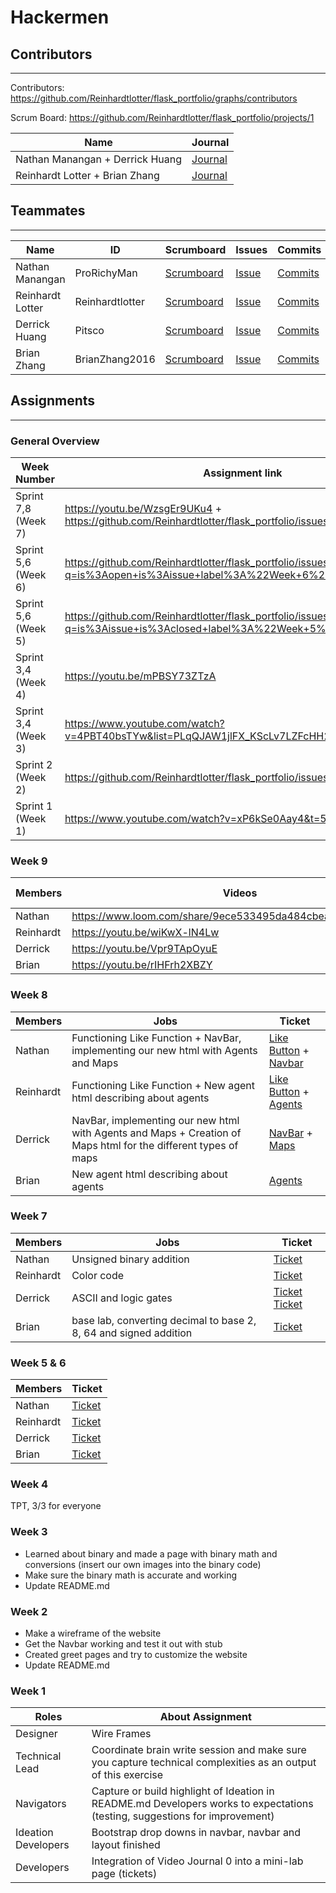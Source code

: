 # Hackermen
## Contributors
---------------------------------------

Contributors: https://github.com/Reinhardtlotter/flask_portfolio/graphs/contributors

Scrum Board: https://github.com/Reinhardtlotter/flask_portfolio/projects/1

| Name             | Journal                                                                                                      |
| ---------------- | ------------------------------------------------------------------------------------------------------------ |
| Nathan Manangan + Derrick Huang | [Journal](https://docs.google.com/document/d/1iEzHgbfWVNqOpFYsCOu6BfKV71yTtvkz7QME-QIYMnQ/edit) |
| Reinhardt Lotter + Brian Zhang | [Journal](https://docs.google.com/document/d/1nQK3_Lvh3XT3Vwb-PrkNCrcTUAUlYSsifrXgkbSCXvw/edit) |

## Teammates
---------------------------------------
| Name             | ID              | Scrumboard                                                                   | Issues |Commits  | Profile          |
| ---------------- | --------------- | ---------------------------------------------------------------------------- | ------ |----------- | ---------------- |
| Nathan Manangan  | ProRichyMan     | [Scrumboard](https://github.com/Reinhardtlotter/flask_portfolio/projects/1?card_filter_query=assignee%3Aprorichyman) | [Issue](https://github.com/Reinhardtlotter/flask_portfolio/issues?q=assignee%3AProRichyMan+is%3Aopen) | [Commits](https://github.com/Reinhardtlotter/flask_portfolio/commits?author=ProRichyMan)         | [@ProRichyMan](https://github.com/ProRichyMan)     |
| Reinhardt Lotter | Reinhardtlotter | [Scrumboard](https://github.com/Reinhardtlotter/flask_portfolio/projects/1?card_filter_query=assignee%3Areinhardtlotter) | [Issue](https://github.com/Reinhardtlotter/flask_portfolio/issues?q=assignee%3AReinhardtlotter+is%3Aopen) | [Commits](https://github.com/Reinhardtlotter/flask_portfolio/commits?author=Reinhardtlotter)         | [@Reinhardtlotter](https://github.com/Reinhardtlotter) |
| Derrick Huang    | Pitsco          | [Scrumboard](https://github.com/Reinhardtlotter/flask_portfolio/projects/1?card_filter_query=assignee%3Apitsco) | [Issue](https://github.com/Reinhardtlotter/flask_portfolio/issues?q=assignee%3APitsco+is%3Aopen) | [Commits](https://github.com/Reinhardtlotter/flask_portfolio/commits?author=Pitsco)         | [@Pitsco](https://github.com/Pitsco)          |
| Brian Zhang      | BrianZhang2016  | [Scrumboard](https://github.com/Reinhardtlotter/flask_portfolio/projects/1?card_filter_query=assignee%3Abrianzhang2016) | [Issue](https://github.com/Reinhardtlotter/flask_portfolio/issues?q=assignee%3ABrianZhang2016+is%3Aopen) | [Commits](https://github.com/Reinhardtlotter/flask_portfolio/commits?author=BrianZhang2016)          | [@BrianZhang2016](https://github.com/BrianZhang2016)  |


## Assignments
---------------------------------------
### General Overview
| Week Number   | Assignment link                                              |
| ------------- | -------------------------------------------------------------|
| Sprint 7,8 (Week 7) | https://youtu.be/WzsgEr9UKu4 + https://github.com/Reinhardtlotter/flask_portfolio/issues/48 |
| Sprint 5,6 (Week 6) | https://github.com/Reinhardtlotter/flask_portfolio/issues?q=is%3Aopen+is%3Aissue+label%3A%22Week+6%22 |
| Sprint 5,6 (Week 5) | https://github.com/Reinhardtlotter/flask_portfolio/issues?q=is%3Aissue+is%3Aclosed+label%3A%22Week+5%22 |
| Sprint 3,4 (Week 4) | https://youtu.be/mPBSY73ZTzA |
| Sprint 3,4 (Week 3) | https://www.youtube.com/watch?v=4PBT40bsTYw&list=PLqQJAW1jlFX_KScLv7LZFcHH2t_uYb4Vn&index=3  |
| Sprint 2 (Week 2)   | https://github.com/Reinhardtlotter/flask_portfolio/issues/18 | 
| Sprint 1 (Week 1)   | https://www.youtube.com/watch?v=xP6kSe0Aay4&t=5s             |

### Week 9
| Members | Videos | Tickets (Issues) | Scores (Averaged) |
| ------------- | -------------------------------------------------------------| - | - |
| Nathan | https://www.loom.com/share/9ece533495da484cbea0fa3d67a3a60d | https://github.com/Reinhardtlotter/flask_portfolio/issues/71 | 5.8/6 |
| Reinhardt | https://youtu.be/wiKwX-lN4Lw | https://github.com/Reinhardtlotter/flask_portfolio/issues/69 | N/A |
| Derrick | https://youtu.be/Vpr9TApOyuE | https://github.com/Reinhardtlotter/flask_portfolio/issues/72 | 5.5/6 |
| Brian | https://youtu.be/rIHFrh2XBZY | https://github.com/Reinhardtlotter/flask_portfolio/issues/70 | 5.58/6 |


### Week 8
| Members | Jobs | Ticket |
| ------------- | -------------------------------------------------------------| - |
| Nathan | Functioning Like Function + 	NavBar, implementing our new html with Agents and Maps | [Like Button](https://github.com/Reinhardtlotter/flask_portfolio/issues/51) + [Navbar](https://github.com/Reinhardtlotter/flask_portfolio/issues/53)| 
| Reinhardt | Functioning Like Function + New agent html describing about agents | [Like Button](https://github.com/Reinhardtlotter/flask_portfolio/issues/51) + [Agents](https://github.com/Reinhardtlotter/flask_portfolio/issues/54) |
| Derrick | NavBar, implementing our new html with Agents and Maps + Creation of Maps html for the different types of maps | [NavBar](https://github.com/Reinhardtlotter/flask_portfolio/issues/44) + [Maps](https://github.com/Reinhardtlotter/flask_portfolio/issues/65) |
| Brian | New agent html describing about agents | [Agents](https://github.com/Reinhardtlotter/flask_portfolio/issues/54) |

### Week 7
| Members | Jobs | Ticket |
| ------------- | -------------------------------------------------------------| - |
| Nathan | Unsigned binary addition | [Ticket](https://github.com/Reinhardtlotter/flask_portfolio/issues/41) | 
| Reinhardt | Color code | [Ticket](https://github.com/Reinhardtlotter/flask_portfolio/issues/40) |
| Derrick | ASCII and logic gates | [Ticket](https://github.com/Reinhardtlotter/flask_portfolio/issues/44)  [Ticket](https://github.com/Reinhardtlotter/flask_portfolio/issues/42) |
| Brian | base lab, converting decimal to base 2, 8, 64 and signed addition | [Ticket](https://github.com/Reinhardtlotter/flask_portfolio/issues/43) |

### Week 5 & 6
| Members | Ticket |
| ------------- | -------------------------------------------------------------|
| Nathan | [Ticket](https://github.com/Reinhardtlotter/flask_portfolio/issues/24) | 
| Reinhardt | [Ticket](https://github.com/Reinhardtlotter/flask_portfolio/issues/24) |
| Derrick | [Ticket](https://github.com/Reinhardtlotter/flask_portfolio/issues/35) |
| Brian | [Ticket](https://github.com/Reinhardtlotter/flask_portfolio/issues/38) |

### Week 4
TPT, 3/3 for everyone

### Week 3
- Learned about binary and made a page with binary math and conversions (insert our own images into the binary code)
- Make sure the binary math is accurate and working
- Update README.md

### Week 2
- Make a wireframe of the website 
- Get the Navbar working and test it out with stub
- Created greet pages and try to customize the website
- Update README.md

### Week 1
| Roles   | About Assignment | 
| ------------- | -------------------------------------------------------------|
| Designer | Wire Frames | 
| Technical Lead | Coordinate brain write session and make sure you capture technical complexities as an output of this exercise |
| Navigators | Capture or build highlight of Ideation in README.md Developers works to expectations (testing, suggestions for improvement) |
| Ideation Developers | Bootstrap drop downs in navbar, navbar and layout finished |
| Developers | Integration of Video Journal 0 into a mini-lab page (tickets) |

